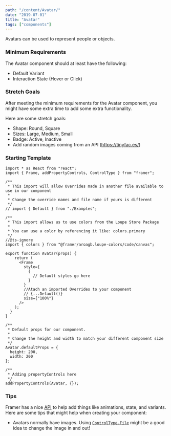 ```yaml
---
path: "/content/Avatar/"
date: "2019-07-01"
title: "Avatar"
tags: ["components"]
---
```


Avatars can be used to represent people or objects.

### Minimum Requirements

The Avatar component should at least have the following:

- Default Variant
- Interaction State (Hover or Click)

### Stretch Goals

After meeting the minimum requirements for the Avatar component, you might have some extra time to add some extra functionality.

Here are some stretch goals:

- Shape: Round, Square
- Sizes: Large, Medium, Small
- Badge: Active, Inactive
- Add random images coming from an API (https://tinyfac.es/)

### Starting Template

```tsx
import * as React from "react";
import { Frame, addPropertyControls, ControlType } from "framer";

/**
 * This import will allow Overrides made in another file available to use in our component
 *
 * Change the override names and file name if yours is different
 */
// import { Default } from "./Examples";

/**
 * This import allows us to use colors from the Loupe Store Package
 *
 * You can use a color by referencing it like: colors.primary
 */
//@ts-ignore
import { colors } from "@framer/aroagb.loupe-colors/code/canvas";

export function Avatar(props) {
    return (
      <Frame
        style={
          {
            // Default styles go here
          }
        }
        //Atach an imported Overrides to your component
        // {...Default()}
        size={"100%"}
      />
    );
  }
}

/**
 * Default props for our component.
 *
 * Change the height and width to match your different component size
 */
Avatar.defaultProps = {
  height: 200,
  width: 200
};

/**
 * Adding propertyControls here
 */
addPropertyControls(Avatar, {});
```

### Tips

Framer has a nice [API](https://www.framer.com/api/) to help add things like animations, state, and variants. Here are some tips that might help when creating your component:

- Avatars normally have images. Using [`ControlType.File`](https://www.framer.com/api/property-controls/#file) might be a good idea to change the image in and out!
